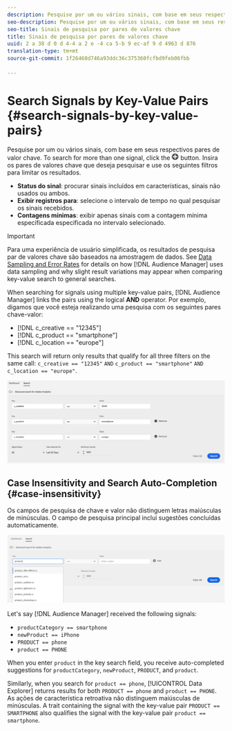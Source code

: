 ```yaml
---
description: Pesquise por um ou vários sinais, com base em seus respectivos pares de valor chave.
seo-description: Pesquise por um ou vários sinais, com base em seus respectivos pares de valor chave.
seo-title: Sinais de pesquisa por pares de valores chave
title: Sinais de pesquisa por pares de valores chave
uuid: 2 a 38 d 0 d 4-4 a 2 e -4 ca 5-b 9 ec-af 9 d 4963 d 876
translation-type: tm+mt
source-git-commit: 1f26460d746a93ddc36c375360fcfbd9feb06fbb

---
```



# Search Signals by Key-Value Pairs {#search-signals-by-key-value-pairs}

Pesquise por um ou vários sinais, com base em seus respectivos pares de valor chave.
To search for more than one signal, click the ![Add](assets/icon_add.png) button. Insira os pares de valores chave que deseja pesquisar e use os seguintes filtros para limitar os resultados.

* **Status do sinal**: procurar sinais incluídos em características, sinais não usados ou ambos.
* **Exibir registros para**: selecione o intervalo de tempo no qual pesquisar os sinais recebidos.
* **Contagens mínimas**: exibir apenas sinais com a contagem mínima especificada especificada no intervalo selecionado.

>[!IMPORTANT]
>
>Para uma experiência de usuário simplificada, os resultados de pesquisa par de valores chave são baseados na amostragem de dados. See [Data Sampling and Error Rates](/help/using/reporting/report-sampling.md) for details on how [!DNL Audience Manager] uses data sampling and why slight result variations may appear when comparing key-value search to general searches.

When searching for signals using multiple key-value pairs, [!DNL Audience Manager] links the pairs using the logical **AND** operator. Por exemplo, digamos que você esteja realizando uma pesquisa com os seguintes pares chave-valor:

* [!DNL c_creative == "12345"]
* [!DNL c_product == "smartphone"]
* [!DNL c_location == "europe"]

This search will return only results that qualify for all three filters on the same call: `c_creative == "12345"` `AND` `c_product == "smartphone"` `AND` `c_location == "europe"`.

![](assets/signals-search.png)

## Case Insensitivity and Search Auto-Completion {#case-insensitivity}

Os campos de pesquisa de chave e valor não distinguem letras maiúsculas de minúsculas. O campo de pesquisa principal inclui sugestões concluídas automaticamente.

![](assets/signal-search-suggestions.png)

Let&#39;s say [!DNL Audience Manager] received the following signals:

* `productCategory == smartphone`
* `newProduct == iPhone`
* `PRODUCT == phone`
* `product == PHONE`

When you enter `product` in the key search field, you receive auto-completed suggestions for `productCategory`, `newProduct`, `PRODUCT`, and `product`.

Similarly, when you search for `product == phone`, [!UICONTROL Data Explorer] returns results for both `PRODUCT == phone` and `product == PHONE`.
As ações de característica retroativa não distinguem maiúsculas de minúsculas. A trait containing the signal with the key-value pair `PRODUCT == SMARTPHONE` also qualifies the signal with the key-value pair `product == smartphone`.